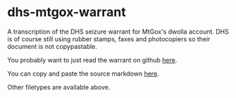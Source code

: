 dhs-mtgox-warrant
=================

A transcription of the DHS seizure warrant for MtGox's dwolla account. DHS is of course still using rubber stamps, faxes and photocopiers so their document is not copypastable.


You probably want to just read the warrant on github [here](https://github.com/therealplato/dhs-mtgox-warrant/blob/master/Mt-Gox-Dwolla-Warrant-5-14-13-transcribed.md).

You can copy and paste the source markdown [here](https://raw.github.com/therealplato/dhs-mtgox-warrant/master/Mt-Gox-Dwolla-Warrant-5-14-13-transcribed.md).

Other filetypes are available above.
